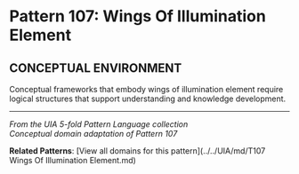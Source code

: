 # Pattern 107: Wings Of Illumination Element

## CONCEPTUAL ENVIRONMENT

Conceptual frameworks that embody wings of illumination element require logical structures that support understanding and knowledge development.

---

*From the UIA 5-fold Pattern Language collection*  
*Conceptual domain adaptation of Pattern 107*

**Related Patterns**: [View all domains for this pattern](../../UIA/md/T107 Wings Of Illumination Element.md)